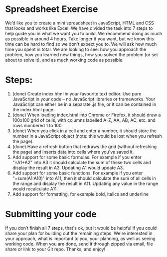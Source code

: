 # Spreadsheet Exercise

We’d like you to create a mini spreadsheet in JavaScript, HTML and CSS that looks and
works like Excel.
We have divided the task into 7 steps to help guide you in what we want you to build. We
recommend doing as much as possible in around 4 hours. Take longer if you want, but we
know this time can be hard to find so we don't expect you to. We will ask how much time
you spent in total.
We are looking to see: how you approach the problem, how you learned new things, how
you solved the problem (or set about to solve it), and as much working code as possible.

# Steps:

1. (done) Create index.html in your favourite text editor. Use pure JavaScript in your code – no
   JavaScript libraries or frameworks. Your JavaScript can either be in a separate .js file, or it
   can be contained in the index.html page.
2. (done) When loading index.html into Chrome or Firefox, it should draw a 100x100 grid of cells,
   with columns labelled A-Z, AA, AB, AC, etc. and rows numbered 1 to 100.
3. (done) When you click in a cell and enter a number, it should store the number in a JavaScript
   object (note: this would be lost when you refresh the page).
4. (done) Have a refresh button that redraws the grid (without refreshing the page) and inserts data
   into cells where you've saved it.
5. Add support for some basic formulas. For example if you enter "=A1+A2" into A3 it
   should calculate the sum of these two cells and display the result in A3. Updating A1 would
   update A3.
6. Add support for some basic functions. For example if you enter "=sum(A1:A10)" into
   A11, then it should calculate the sum of all cells in the range and display the result in
   A11. Updating any value in the range would recalculate A11.
7. Add support for formatting, for example bold, italics and underline
   
# Submitting your code
   If you don’t finish all 7 steps, that's ok, but it would be helpful if you could share your plan
   for building out the remaining steps. We're interested in your approach, what is important
   to you, your planning, as well as seeing working code.
   When you are done, send it through zipped via email, file share or link to your Git repo.
   Thanks, and enjoy!
